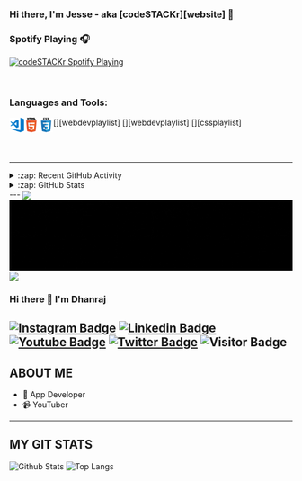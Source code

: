 ### Hi there, I'm Jesse - aka [codeSTACKr][website] 👋

### Spotify Playing 🎧

[<img src="https://now-playing-codestackr.vercel.app/api/spotify-playing" alt="codeSTACKr Spotify Playing" width="350" />](https://open.spotify.com/user/swyqyimdc12jajde4vpwd2x1b)

<br />

### Languages and Tools:

[<img align="left" alt="Visual Studio Code" width="26px" src="https://raw.githubusercontent.com/github/explore/80688e429a7d4ef2fca1e82350fe8e3517d3494d/topics/visual-studio-code/visual-studio-code.png" />][webdevplaylist]
[<img align="left" alt="HTML5" width="26px" src="https://raw.githubusercontent.com/github/explore/80688e429a7d4ef2fca1e82350fe8e3517d3494d/topics/html/html.png" />][webdevplaylist]
[<img align="left" alt="CSS3" width="26px" src="https://raw.githubusercontent.com/github/explore/80688e429a7d4ef2fca1e82350fe8e3517d3494d/topics/css/css.png" />][cssplaylist]

<br />
<br />

---

<details>
  <summary>:zap: Recent GitHub Activity</summary>
  
<!--START_SECTION:activity-->
1. ❌ Closed PR [#1](https://github.com/codeSTACKr/build-responsive-website/pull/1) in [codeSTACKr/build-responsive-website](https://github.com/codeSTACKr/build-responsive-website)
2. ❗️ Closed issue [#4](https://github.com/codeSTACKr/codestackr-vscode-theme/issues/4) in [codeSTACKr/codestackr-vscode-theme](https://github.com/codeSTACKr/codestackr-vscode-theme)
3. 🗣 Commented on [#4](https://github.com/codeSTACKr/codestackr-vscode-theme/issues/4) in [codeSTACKr/codestackr-vscode-theme](https://github.com/codeSTACKr/codestackr-vscode-theme)
4. 🎉 Merged PR [#7](https://github.com/codeSTACKr/codestackr-vscode-theme/pull/7) in [codeSTACKr/codestackr-vscode-theme](https://github.com/codeSTACKr/codestackr-vscode-theme)
5. ❗️ Closed issue [#6](https://github.com/codeSTACKr/codestackr-vscode-theme/issues/6) in [codeSTACKr/codestackr-vscode-theme](https://github.com/codeSTACKr/codestackr-vscode-theme)
<!--END_SECTION:activity-->

</details>

<details>
  <summary>:zap: GitHub Stats</summary>

  <img align="left" alt="codeSTACKr's GitHub Stats" src="https://github-readme-stats.codestackr.vercel.app/api?username=mur4m&show_icons=true&hide_border=true" />

</details>
---
<img align="center" src="https://raw.githubusercontent.com/mur4m/mur4m/main/dev.gif"/>

<img align="center" src="https://raw.githubusercontent.com/mur4m/mur4m/main/shapes.gif"/>
<img align="center" src="https://raw.githubusercontent.com/mur4m/mur4m/main/dev-web.gif"/>

### Hi there 👋 I'm Dhanraj

[![Instagram Badge](https://img.shields.io/badge/-codingpotter-blueviolet?style=plastic-square&logo=instagram&logoColor=white&link=https://instagram.com/codingpotter/)](https://instagram.com/codingpotter)
[![Linkedin Badge](https://img.shields.io/badge/-dhanrajdc7-blue?style=plastic-square&logo=Linkedin&logoColor=white&link=https://www.linkedin.com/in/dhanrajdc7/)](https://www.linkedin.com/in/dhanrajdc7/)
[![Youtube Badge](https://img.shields.io/badge/-codingpotter-red?style=plastic-square&logo=youtube&logoColor=white&link=https://www.youtube.com/codingpotter)](https://www.youtube.com/codingpotter)
[![Twitter Badge](https://img.shields.io/badge/-codingpotter-blue?style=plastic-square&logo=twitter&logoColor=white&link=https://www.twitter.com/codingpotter)](https://www.twitter.com/codingpotter)
![Visitor Badge](https://visitor-badge.laobi.icu/badge?page_id=dhanrajdc7)
---
## ABOUT ME
- 📱 App Developer
- 📹 YouTuber
---
## MY GIT STATS
![Github Stats](https://github-readme-stats.vercel.app/api?username=dhanrajdc7&count_private=true&show_icons=true&include_all_commits=true)
![Top Langs](https://github-readme-stats.vercel.app/api/top-langs/?username=dhanrajdc7&hide=TeX&layout=compact)
